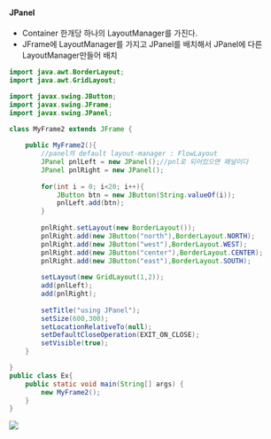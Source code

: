 #### JPanel
* Container 한개당 하나의 LayoutManager를 가진다.
* JFrame에 LayoutManager를 가지고 JPanel를 배치해서 JPanel에 다른 LayoutManager만들어 배치
```java
import java.awt.BorderLayout;
import java.awt.GridLayout;

import javax.swing.JButton;
import javax.swing.JFrame;
import javax.swing.JPanel;

class MyFrame2 extends JFrame {
	
	public MyFrame2(){
		//panel의 default layout-manager : FlowLayout
		JPanel pnlLeft = new JPanel();//pnl로 되어있으면 패널이다
		JPanel pnlRight = new JPanel();
		
		for(int i = 0; i<20; i++){
			JButton btn = new JButton(String.valueOf(i));
			pnlLeft.add(btn);
		}
		
		pnlRight.setLayout(new BorderLayout());
		pnlRight.add(new JButton("north"),BorderLayout.NORTH);
		pnlRight.add(new JButton("west"),BorderLayout.WEST);
		pnlRight.add(new JButton("center"),BorderLayout.CENTER);
		pnlRight.add(new JButton("east"),BorderLayout.SOUTH);
		
		setLayout(new GridLayout(1,2));
		add(pnlLeft);
		add(pnlRight);
		
		setTitle("using JPanel");
		setSize(600,300);
		setLocationRelativeTo(null);
		setDefaultCloseOperation(EXIT_ON_CLOSE);
		setVisible(true);
	}

}
public class Ex{
	public static void main(String[] args) {
		new MyFrame2();
	}
}
```
<img src="https://postfiles.pstatic.net/MjAyMjA1MTlfNTcg/MDAxNjUyOTU4MzA4NDM2._Tl1DIym8zDliEabqILDOqwQljNF9faUjZ8q3B5VqQIg.TuOffJVVtAAc1BZTC4FmeBNnvzKucO-SUn-QBhQDRCcg.PNG.forget980/image.png?type=w580"></img>
